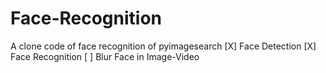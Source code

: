 # Face-Recognition
A clone code of face recognition of pyimagesearch
[X] Face Detection
[X] Face Recognition
[ ] Blur Face in Image-Video
